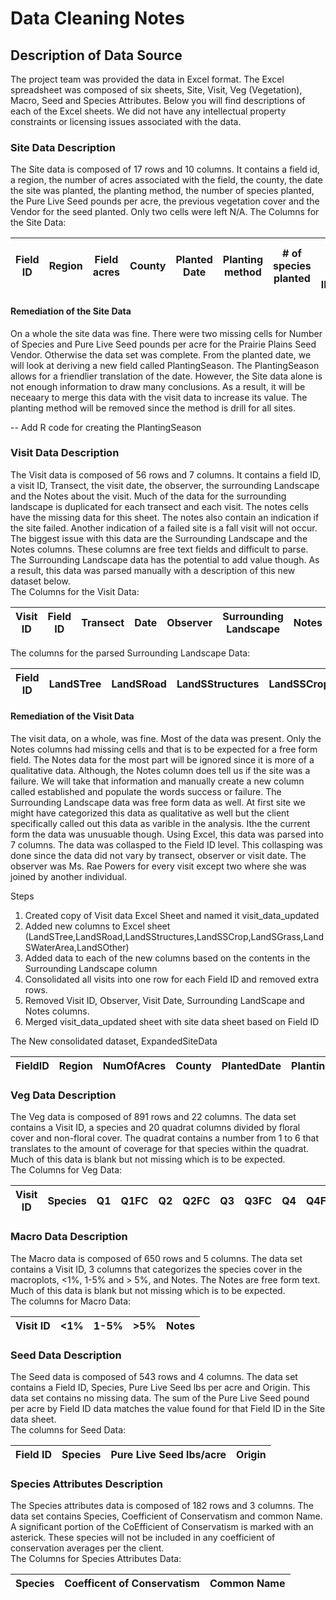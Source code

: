 # Data Cleaning Notes

## Description of Data Source

The project team was provided the data in Excel format. The Excel spreadsheet was composed of six sheets, Site, Visit, Veg (Vegetation), Macro, Seed and Species Attributes. Below you will find descriptions of each of the Excel sheets. We did not have any intellectual property constraints or licensing issues associated with the data.

### Site Data Description

The Site data is composed of 17 rows and 10 columns. It contains a field id, a region, the number of acres associated with the field, the county, the date the site was planted, the planting method, the number of species planted, the Pure Live Seed pounds per acre, the previous vegetation cover and the Vendor for the seed planted. Only two cells were left N/A. 
The Columns for the Site Data:  

|Field ID|Region|Field acres|County|Planted Date|Planting method|# of species planted|Pure Live Seed lbs/acre|Previous cover|Seed Vendor|  
|--------|------|-----------|------|------------|---------------|--------------------|-----------------------|--------------|-------| 

#### Remediation of the Site Data

On a whole the site data was fine. There were two missing cells for Number of Species and Pure Live Seed pounds per acre for the Prairie Plains Seed Vendor. Otherwise the data set was complete. From the planted date, we will look at deriving a new field called PlantingSeason. The PlantingSeason allows for a friendlier translation of the date. However, the Site data alone is not enough information to draw many conclusions. As a result, it will be neceaary to merge this data with the visit data to increase its value. The planting method will be removed since the method is drill for all sites.

-- Add R code for creating the PlantingSeason

### Visit Data Description  

The Visit data is composed of 56 rows and 7 columns. It contains a field ID, a visit ID, Transect, the visit date, the observer, the surrounding Landscape and the Notes about the visit. Much of the data for the surrounding landscape is duplicated for each transect and each visit. The notes cells have the missing data for this sheet. The notes also contain an indication if the site failed. Another indication of a failed site is a fall visit will not occur. The biggest issue with this data are the Surrounding Landscape and the Notes columns. These columns are free text fields and difficult to parse. The Surrounding Landscape data has the potential to add value though. As a result, this data was parsed manually with a description of this new dataset below.  
The Columns for the Visit Data:  

|Visit ID|Field ID|Transect|Date|Observer|Surrounding Landscape|Notes|  
|--------|--------|--------|----|--------|---------------------|-----| 

The columns for the parsed Surrounding Landscape Data:

|Field ID|LandSTree|LandSRoad|LandSStructures|LandSSCrop|LandSGrass|LandSWaterArea|LandSOther|  
|--------|---------|---------|---------------|----------|----------|--------------|----------|  

#### Remediation of the Visit Data

The visit data, on a whole, was fine. Most of the data was present. Only the Notes columns had missing cells and that is to be expected for a free form field. The Notes data for the most part will be ignored since it is more of a qualitative data. Although, the Notes column does tell us if the site was a failure. We will take that information and manually create a new column called established and populate the words success or failure. The Surrounding Landscape data was free form data as well. At first site we might have categorized this data as qualitative as well but the client specifically called out this data as varible in the analysis. Ithe the current form the data was unusuable though. Using Excel, this data was parsed into 7 columns. The data was collasped to the Field ID level. This collasping was done since the data did not vary by transect, observer or visit date. The observer was Ms. Rae Powers for every visit except two where she was joined by another individual.

Steps
1. Created copy of Visit data Excel Sheet and named it visit_data_updated
2. Added new columns to Excel sheet (LandSTree,LandSRoad,LandSStructures,LandSSCrop,LandSGrass,LandSWaterArea,LandSOther)  
3. Added data to each of the new columns based on the contents in the Surrounding Landscape column
4. Consolidated all visits into one row for each Field ID and removed extra rows.
5. Removed Visit ID, Observer, Visit Date, Surrounding LandScape and Notes columns.
6. Merged visit_data_updated sheet with site data sheet based on Field ID  

The New consolidated dataset, ExpandedSiteData

|FieldID|Region|NumOfAcres|County|PlantedDate|PlantingSeason|SpeciesNum|TotalPLSAcre|PreCover|SeedVendor|LandSTree|LandSRoad|LandSStructures|LandSSCrop|LandSGrass|LandSWaterArea|LandSOther|  
|-------|------|----------|------|------------|-------------|----------|------------|--------|----------|---------|---------|---------------|----------|----------|--------------|----------| 


### Veg Data Description

The Veg data is composed of 891 rows and 22 columns. The data set contains a Visit ID, a species and 20 quadrat columns divided by floral cover and non-floral cover. The quadrat contains a number from 1 to 6 that translates to the amount of coverage for that species within the quadrat. Much of this data is blank but not missing which is to be expected.  
The Columns for Veg Data:  

|Visit ID|Species|Q1|Q1FC|Q2|Q2FC|Q3|Q3FC|Q4|Q4FC|Q5|Q5FC|Q6|Q6FC|Q7|Q7FC|Q8|Q8FC|Q9|Q9FC|Q10|Q10FC|  
|--------|-------|--|----|--|----|--|----|--|----|--|----|--|----|--|----|--|----|--|----|---|-----|  

### Macro Data Description  

The Macro data is composed of 650 rows and 5 columns. The data set contains a Visit ID, 3 columns that categorizes the species cover in the macroplots, <1%, 1-5% and > 5%, and Notes. The Notes are free form text. Much of this data is blank but not missing which is to be expected.  
The columns for Macro Data:  

|Visit ID|<1%|1-5%|>5%|Notes|   
|--------|---|----|---|-----|  

### Seed Data Description  

The Seed data is composed of 543 rows and 4 columns. The data set contains a Field ID, Species, Pure Live Seed lbs per acre and Origin. This data set contains no missing data. The sum of the Pure Live Seed pound per acre by Field ID data matches the value found for that Field ID in the Site data sheet.  
The columns for Seed Data:  

|Field ID|Species|Pure Live Seed lbs/acre|Origin|   
|--------|-------|-----------------------|------|  

### Species Attributes Description  

The Species attributes data is composed of 182 rows and 3 columns. The data set contains Species, Coefficient of Conservatism and common Name. A significant portion of the CoEfficient of Conservatism is marked with an asterick. These species will not be included in any coefficient of conservation averages per the client.  
The Columns for Species Attributes Data:  


|Species|Coefficent of Conservatism|Common Name|  
|-------|--------------------------|-----------|  
